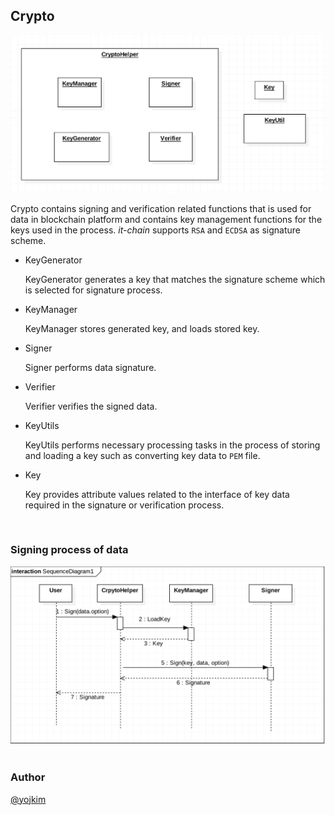 Crypto <a name="Crypto"></a>
----------------------------

![crypto-implementation-module](../images/crypto-implementation-module.png)

Crypto contains signing and verification related functions that is used for data in blockchain platform and contains key management functions for the keys used in the process. *it-chain* supports `RSA` and `ECDSA` as signature scheme.

-	KeyGenerator

	KeyGenerator generates a key that matches the signature scheme which is selected for signature process.

-	KeyManager

	KeyManager stores generated key, and loads stored key.

-	Signer

	Signer performs data signature.

-	Verifier

	Verifier verifies the signed data.

-	KeyUtils

	KeyUtils performs necessary processing tasks in the process of storing and loading a key such as converting key data to `PEM` file.

-	Key

	Key provides attribute values related to the interface of key data required in the signature or verification process.

<br>

### Signing process of data

![crypto-implementation-seq](../images/crypto-implementation-seq.png) ​

### Author

[@yojkim](https://github.com/yojkim)
